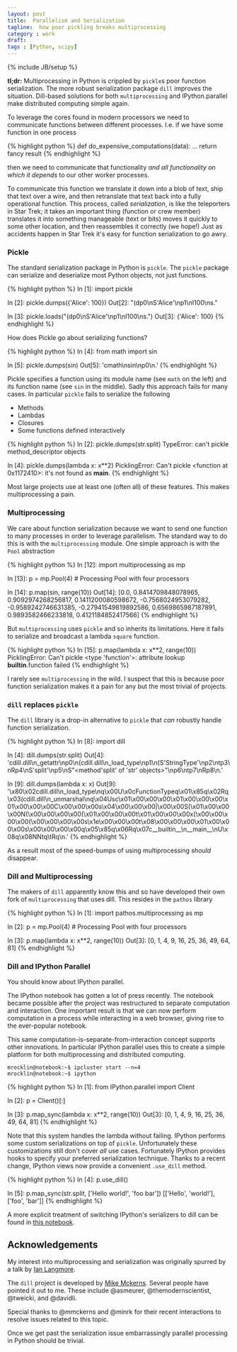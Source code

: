 ```yaml
---
layout: post
title:  Parallelism and Serialization
tagline:  how poor pickling breaks multiprocessing
category : work
draft:
tags : [Python, scipy]
---
```

{% include JB/setup %}

**tl;dr:** Multiprocessing in Python is crippled by `pickle`s poor function
serialization.  The more robust serialization package `dill` improves the
situation.  Dill-based solutions for both `multiprocessing` and
IPython.parallel make distributed computing simple again.

To leverage the cores found in modern processors we need to communicate
functions between different processes.  I.e. if we have some function in one
process

{% highlight python %}
def do_expensive_computations(data):
    ...
    return fancy result
{% endhighlight %}

then we need to communicate that functionality *and all functionality on which
it depends* to our other worker processes.

To communicate this function we translate it down into a blob of text, ship
that text over a wire, and then retranslate that text back into a fully
operational function.  This process, called *serialization*, is like
the teleporters in Star Trek; it takes an important thing (function or crew
member) translates it into something manageable (text or bits) moves it quickly
to some other location, and then reassembles it correctly (we hope!)  Just as
accidents happen in Star Trek it's easy for function serialization to go awry.


### Pickle

The standard serialization package in Python is `pickle`.  The `pickle` package
can serialize and deserialize most Python objects, not just functions.

{% highlight python %}
In [1]: import pickle

In [2]: pickle.dumps({'Alice': 100})
Out[2]: "(dp0\nS'Alice'\np1\nI100\ns."

In [3]: pickle.loads("(dp0\nS'Alice'\np1\nI100\ns.")
Out[3]: {'Alice': 100}
{% endhighlight %}

How does Pickle go about serializing functions?

{% highlight python %}
In [4]: from math import sin

In [5]: pickle.dumps(sin)
Out[5]: 'cmath\nsin\np0\n.'
{% endhighlight %}

Pickle specifies a function using its module name (see `math` on the left) and
its function name (see `sin` in the middle).  Sadly this approach fails for
many cases.  In particular `pickle` fails to serialize the following

*   Methods
*   Lambdas
*   Closures
*   Some functions defined interactively

{% highlight python %}
In [2]: pickle.dumps(str.split)
TypeError: can't pickle method_descriptor objects

In [4]: pickle.dumps(lambda x: x**2)
PicklingError: Can't pickle <function <lambda> at 0x1172410>: it's not found as
__main__.<lambda>
{% endhighlight %}

Most large projects use at least one (often all) of these features.  This makes
multiprocessing a pain.


### Multiprocessing

We care about function serialization because we want to send one function to
many processes in order to leverage parallelism.  The standard way to do this
is with the `multiprocessing` module.  One simple approach is with the `Pool`
abstraction

{% highlight python %}
In [12]: import multiprocessing as mp

In [13]: p = mp.Pool(4)  # Processing Pool with four processors

In [14]: p.map(sin, range(10))
Out[14]:
[0.0,
 0.8414709848078965,
 0.9092974268256817,
 0.1411200080598672,
-0.7568024953079282,
-0.9589242746631385,
-0.27941549819892586,
 0.6569865987187891,
 0.9893582466233818,
 0.4121184852417566]
{% endhighlight %}

But `multiprocessing` uses `pickle` and so inherits its limitations.  Here it
fails to serialize and broadcast a lambda `square` function.

{% highlight python %}
In [15]: p.map(lambda x: x**2, range(10))
PicklingError: Can't pickle <type 'function'>: attribute lookup
__builtin__.function failed
{% endhighlight %}

I rarely see `multiprocessing` in the wild.  I suspect that this is because
poor function serialization makes it a pain for any but the most trivial
of projects.


### `dill` replaces `pickle`

The `dill` library is a drop-in alternative to `pickle` that *can* robustly
handle function serialization.

{% highlight python %}
In [8]: import dill

In [4]: dill.dumps(str.split)
Out[4]:
'cdill.dill\n_getattr\np0\n(cdill.dill\n_load_type\np1\n(S\'StringType\'\np2\ntp3\nRp4\nS\'split\'\np5\nS"<method\'split\' of \'str\' objects>"\np6\ntp7\nRp8\n.'

In [9]: dill.dumps(lambda x: x)
Out[9]:
'\x80\x02cdill.dill\n_load_type\nq\x00U\x0cFunctionTypeq\x01\x85q\x02Rq\x03(cdill.dill\n_unmarshal\nq\x04Usc\x01\x00\x00\x00\x01\x00\x00\x00\x01\x00\x00\x00C\x00\x00\x00s\x04\x00\x00\x00|\x00\x00S(\x01\x00\x00\x00N(\x00\x00\x00\x00(\x01\x00\x00\x00t\x01\x00\x00\x00x(\x00\x00\x00\x00(\x00\x00\x00\x00s\x1e\x00\x00\x00<ipython-input-9-70b342a16b4d>t\x08\x00\x00\x00<lambda>\x01\x00\x00\x00s\x00\x00\x00\x00q\x05\x85q\x06Rq\x07c__builtin__\n__main__\nU\x08<lambda>q\x08NNtq\tRq\n.'
{% endhighlight %}

As a result most of the speed-bumps of using multiprocessing *should*
disappear.


### Dill and Multiprocessing

The makers of `dill` apparently know this and so have developed their own fork
of `multiprocessing` that uses dill.  This resides in the `pathos` library

{% highlight python %}
In [1]: import pathos.multiprocessing as mp

In [2]: p = mp.Pool(4)  # Processing Pool with four processors

In [3]: p.map(lambda x: x**2, range(10))
Out[3]: [0, 1, 4, 9, 16, 25, 36, 49, 64, 81]
{% endhighlight %}


### Dill and IPython Parallel

You should know about IPython parallel.

The IPython notebook has gotten a lot of press recently.  The notebook became
possible after the project was restructured to separate computation and
interaction.  One important result is that we can now perform computation in a
process while interacting in a web browser, giving rise to the ever-popular notebook.

This same computation-is-separate-from-interaction concept supports other
innovations.  In particular IPython parallel uses this to create a simple
platform for both multiprocessing and distributed computing.

    mrocklin@notebook:~$ ipcluster start --n=4
    mrocklin@notebook:~$ ipython

{% highlight python %}
In [1]: from IPython.parallel import Client

In [2]: p = Client()[:]

In [3]: p.map_sync(lambda x: x**2, range(10))
Out[3]: [0, 1, 4, 9, 16, 25, 36, 49, 64, 81]
{% endhighlight %}

Note that this system handles the lambda without failing.  IPython performs
some custom serializations on top of `pickle`.  Unfortunately these
customizations still don't cover *all* use cases.  Fortunately IPython provides
hooks to specify your preferred serialization technique.  Thanks to a recent
change, IPython views now provide a convenient `.use_dill` method.

{% highlight python %}
In [4]: p.use_dill()

In [5]: p.map_sync(str.split, ['Hello world!', 'foo bar'])
[['Hello', 'world!'], ['foo', 'bar']]
{% endhighlight %}

A more explicit treatment of switching IPython's serializers to dill can be
found in [this notebook](http://nbviewer.ipython.org/5241793).


Acknowledgements
----------------

My interest into multiprocessing and serialization was originally spurred by a
talk by [Ian Langmore](http://ianlangmore.com/about).

The `dill` project is developed by [Mike
Mckerns](http://www.cacr.caltech.edu/~mmckerns/my).  Several people have
pointed it out to me.  These include @asmeurer, @themodernscientist, @tweicki,
and @davidli.

Special thanks to @mmckerns and @minrk for their recent interactions to resolve
issues related to this topic.

Once we get past the serialization issue embarrassingly parallel processing in
Python should be trivial.
